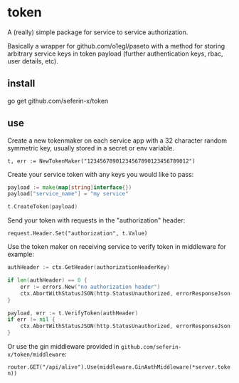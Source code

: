 # token

A (really) simple package for service to service authorization.

Basically a wrapper for github.com/o1egl/paseto with a method for storing arbitrary service keys in token payload (further authentication keys, rbac, user details, etc).

## install

go get github.com/seferin-x/token

## use

Create a new tokenmaker on each service app with a 32 character random symmetric key, usually stored in a secret or env variable.

`t, err := NewTokenMaker("12345678901234567890123456789012")`

Create your service token with any keys you would like to pass:

```go
payload := make(map[string]interface{})
payload["service_name"] = "my service"

t.CreateToken(payload)
```

Send your token with requests in the "authorization" header:

`request.Header.Set("authorization", t.Value)`

Use the token maker on receiving service to verify token in middleware for example:

```go
authHeader := ctx.GetHeader(authorizationHeaderKey)

if len(authHeader) == 0 {
    err := errors.New("no authorization header")
    ctx.AbortWithStatusJSON(http.StatusUnauthorized, errorResponseJson(err))
}

payload, err := t.VerifyToken(authHeader)
if err != nil {
    ctx.AbortWithStatusJSON(http.StatusUnauthorized, errorResponseJson(err))
}
```

Or use the gin middleware provided in `github.com/seferin-x/token/middleware`:

`router.GET("/api/alive").Use(middleware.GinAuthMiddleware(*server.token))`
